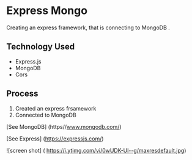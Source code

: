 # Express Mongo

Creating an express framework, that is connecting to MongoDB .

## Technology Used
* Express.js
* MongoDB
* Cors

## Process
1. Created an express frsamework
2. Connected to MongoDB

[See MongoDB] (https//www.mongodb.com/) 

[See Express] (https://expressjs.com/) 

![screen shot] ( https://i.ytimg.com/vi/0wUDK-Ul--g/maxresdefault.jpg)

